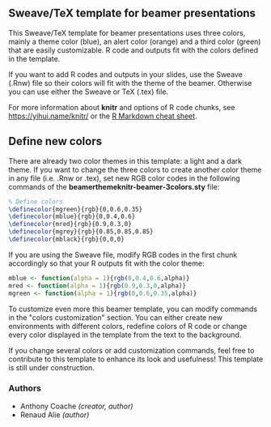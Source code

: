 ## Sweave/TeX template for beamer presentations


This Sweave/TeX template for beamer presentations uses three colors, mainly a theme color (blue), an alert color (orange) and a third color (green) that are easily customizable. R code and outputs fit with the colors defined in the template.
    
If you want to add R codes and outputs in your slides, use the Sweave (.Rnw) file so their colors will fit with the theme of the beamer. Otherwise you can use either the Sweave or TeX (.tex) file.

For more information about **knitr** and options of R code chunks, see https://yihui.name/knitr/ or the [R Markdown cheat sheet](https://www.rstudio.com/wp-content/uploads/2015/02/rmarkdown-cheatsheet.pdf). 

## Define new colors


There are already two color themes in this template: a light and a dark theme. If you want to change the three colors to create another color theme in any file (i.e. .Rnw or .tex), set new RGB color codes in the following commands of the **beamerthemeknitr-beamer-3colors.sty** file:

```tex
% Define colors
\definecolor{mgreen}{rgb}{0,0.6,0.35}
\definecolor{mblue}{rgb}{0,0.4,0.6}
\definecolor{mred}{rgb}{0.9,0.3,0}
\definecolor{mgrey}{rgb}{0.85,0.85,0.85}
\definecolor{mblack}{rgb}{0,0,0}
```

If you are using the Sweave file, modify RGB codes in the first chunk accordingly so that your R outputs fit with the color theme:

```r
mblue <- function(alpha = 1){rgb(0,0.4,0.6,alpha)}
mred <- function(alpha = 1){rgb(0.9,0.3,0,alpha)}
mgreen <- function(alpha = 1){rgb(0,0.6,0.35,alpha)}
```

To customize even more this beamer template, you can modify commands in the "colors customization" section. You can either create new environments with different colors, redefine colors of R code or change every color displayed in the template from the text to the background.


If you change several colors or add customization commands, feel free to contribute to this template to enhance its look and usefulness! This template is still under construction.


### Authors


- Anthony Coache *(creator, author)*
- Renaud Alie *(author)*